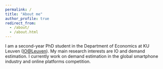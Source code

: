 ```yaml
---
permalink: /
title: "About me"
author_profile: true
redirect_from: 
  - /about/
  - /about.html
---
```


I am a second-year PhD student in the Department of Economics at KU Leuven ([IO@Leuven](https://sites.google.com/view/ioleuven/home)). My main research interests are IO and demand estimation. I currently work on demand estimation in the global smartphone industry and online platforms competition.



